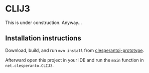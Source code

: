 # CLIJ3

This is under construction. Anyway...

## Installation instructions

Download, build, and run `mvn install` from [clesperantoj-prototype](https://github.com/clEsperanto/clesperantoj_prototype).

Afterward open this project in your IDE and run the `main` function in `net.clesperanto.CLIJ3`.
